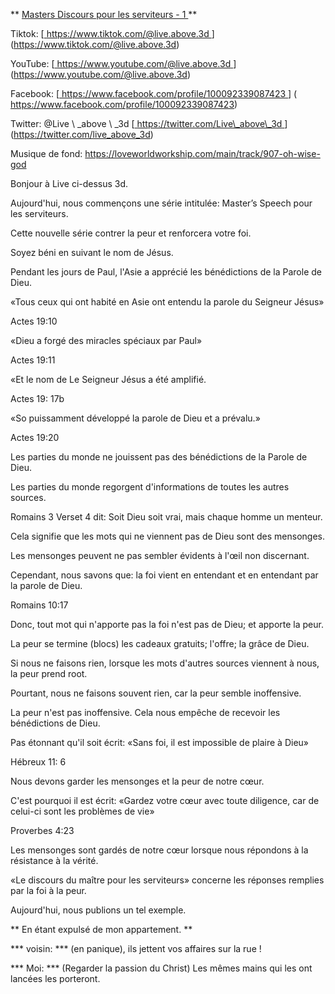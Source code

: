 ** <u> Masters Discours pour les serviteurs - 1 </u> **

Tiktok:
[<u> https://www.tiktok.com/@live.above.3d </u>] (https://www.tiktok.com/@live.above.3d)

YouTube:
[<u> https://www.youtube.com/@live.above.3d </u> ] (https://www.youtube.com/@live.above.3d)

Facebook:
[<u> https://www.facebook.com/profile/100092339087423 </u>] ( https://www.facebook.com/profile/100092339087423)

Twitter: @Live \ _above \ _3d
[<u> https://twitter.com/Live\_above\_3d </u>] (https://twitter.com/live_above_3d)

Musique de fond:
<https://loveworldworkship.com/main/track/907-oh-wise-god>

Bonjour à Live ci-dessus 3d.

Aujourd'hui, nous commençons une série intitulée: Master’s Speech pour les serviteurs.

Cette nouvelle série contrer la peur et renforcera votre foi.

Soyez béni en suivant le nom de Jésus.

Pendant les jours de Paul, l'Asie a apprécié les bénédictions de la Parole de Dieu.

«Tous ceux qui ont habité en Asie ont entendu la parole du Seigneur Jésus»

Actes 19:10

«Dieu a forgé des miracles spéciaux par Paul»

Actes 19:11

«Et le nom de Le Seigneur Jésus a été amplifié.

Actes 19: 17b

«So puissamment développé la parole de Dieu et a prévalu.»

Actes 19:20

Les parties du monde ne jouissent pas des bénédictions de la Parole de Dieu.

Les parties du monde regorgent d'informations de toutes les autres sources.

Romains 3 Verset 4 dit: Soit Dieu soit vrai, mais chaque homme un menteur.

Cela signifie que les mots qui ne viennent pas de Dieu sont des mensonges.

Les mensonges peuvent ne pas sembler évidents à l'œil non discernant.

Cependant, nous savons que: la foi vient en entendant et en entendant par la parole de
Dieu.

Romains 10:17

Donc, tout mot qui n'apporte pas la foi n'est pas de Dieu; et apporte la peur.

La peur se termine (blocs) les cadeaux gratuits; l'offre; la grâce de Dieu.

Si nous ne faisons rien, lorsque les mots d'autres sources viennent à nous, la peur prend
root.

Pourtant, nous ne faisons souvent rien, car la peur semble inoffensive.

La peur n'est pas inoffensive. Cela nous empêche de recevoir les bénédictions de Dieu.

Pas étonnant qu'il soit écrit: «Sans foi, il est impossible de plaire à Dieu»

Hébreux 11: 6

Nous devons garder les mensonges et la peur de notre cœur.

C'est pourquoi il est écrit: «Gardez votre cœur avec toute diligence, car
de celui-ci sont les problèmes de vie»

Proverbes 4:23

Les mensonges sont gardés de notre cœur lorsque nous répondons à la résistance à la vérité.

«Le discours du maître pour les serviteurs» concerne les réponses remplies par la foi à la peur.

Aujourd'hui, nous publions un tel exemple.

** En étant expulsé de mon appartement. **

*** voisin: *** (en panique), ils jettent vos affaires sur la rue
!

*** Moi: *** (Regarder la passion du Christ) Les mêmes mains qui les ont lancées les porteront.
